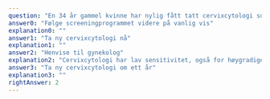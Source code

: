 ```yaml
---
question: "En 34 år gammel kvinne har nylig fått tatt cervixcytologi som rutinemessig screening i livmorhalsprogrammet. Prøven var negativ, men da du tok den, var portio påfallende lettblødende. Det siste halvåret har hun hatt postkoitale småblødninger 3-4 ganger. Hun har ellers ikke hatt plager fra underlivet. Hva er beste tiltak?"
answer0: "Følge screeningprogrammet videre på vanlig vis"
explanation0: ""
answer1: "Ta ny cervixcytologi nå"
explanation1: ""
answer2: "Henvise til gynekolog"
explanation2: "Cervixcytologi har lav sensitivitet, også for høygradige forandringer og kreft. Ved mistanke om malignitet eller premaligne forandringer, som lettblødende portio, er en negativ cervixcytologisk prøve ikke tilstrekkelig til å utelukke kreft. Hun bør derfor henvises til gynekolog for videre undersøkelse. Hun er også akkurat for gammel til å ha blitt tilbudt HPV-vaksine."
answer3: "Ta ny cervixcytologi om ett år"
explanation3: ""
rightAnswer: 2
---
```


